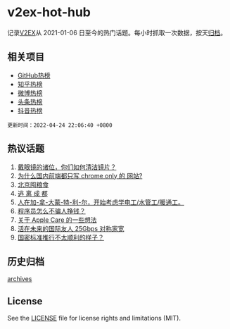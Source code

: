 # v2ex-hot-hub

 记录[V2EX](https://www.v2ex.com/)从 2021-01-06 日至今的热门话题。每小时抓取一次数据，按天[归档](archives)。
 
 ## 相关项目

- [GitHub热榜](https://github.com/snaildev/github-hot-hub)
- [知乎热榜](https://github.com/snaildev/zhihu-hot-hub)
- [微博热榜](https://github.com/snaildev/weibo-hot-hub)
- [头条热榜](https://github.com/snaildev/toutiao-hot-hub)
- [抖音热榜](https://github.com/snaildev/douyin-hot-hub)


 `更新时间：2022-04-24 22:06:40 +0800`

## 热议话题

1. [戴眼镜的诸位，你们如何清洁镜片？](https://www.v2ex.com/t/848909)
1. [为什么国内前端都只写 chrome only 的 网站?](https://www.v2ex.com/t/848878)
1. [北京囤粮食](https://www.v2ex.com/t/848958)
1. [逃 离 成 都](https://www.v2ex.com/t/848881)
1. [人在加-拿-大蒙-特-利-尔，开始考虑学电工/水管工/暖通工。](https://www.v2ex.com/t/848916)
1. [程序员怎么不骗人挣钱？](https://www.v2ex.com/t/848914)
1. [关于 Apple Care 的一些想法](https://www.v2ex.com/t/848831)
1. [活在未来的国际友人 25Gbps 对称家宽](https://www.v2ex.com/t/848852)
1. [国密标准推行不太顺利的样子？](https://www.v2ex.com/t/848968)

## 历史归档

[archives](archives)

## License

See the [LICENSE](LICENSE) file for license rights and limitations (MIT).
